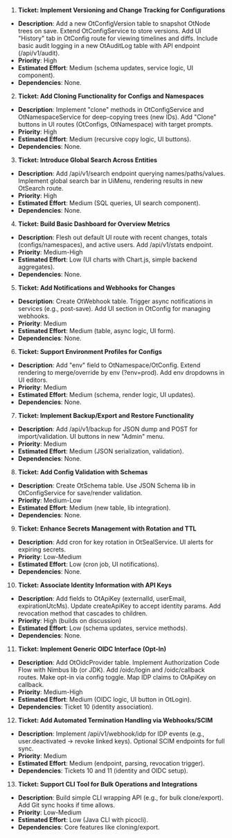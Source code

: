 1. **Ticket: Implement Versioning and Change Tracking for Configurations**
  - **Description**: Add a new OtConfigVersion table to snapshot OtNode trees on save. Extend OtConfigService to store versions. Add UI "History" tab in OtConfig route for viewing timelines and diffs. Include basic audit logging in a new OtAuditLog table with API endpoint (/api/v1/audit).
  - **Priority**: High
  - **Estimated Effort**: Medium (schema updates, service logic, UI component).
  - **Dependencies**: None.

2. **Ticket: Add Cloning Functionality for Configs and Namespaces**
  - **Description**: Implement "clone" methods in OtConfigService and OtNamespaceService for deep-copying trees (new IDs). Add "Clone" buttons in UI routes (OtConfigs, OtNamespace) with target prompts.
  - **Priority**: High
  - **Estimated Effort**: Medium (recursive copy logic, UI buttons).
  - **Dependencies**: None.

3. **Ticket: Introduce Global Search Across Entities**
  - **Description**: Add /api/v1/search endpoint querying names/paths/values. Implement global search bar in UiMenu, rendering results in new OtSearch route.
  - **Priority**: High
  - **Estimated Effort**: Medium (SQL queries, UI search component).
  - **Dependencies**: None.

4. **Ticket: Build Basic Dashboard for Overview Metrics**
  - **Description**: Flesh out default UI route with recent changes, totals (configs/namespaces), and active users. Add /api/v1/stats endpoint.
  - **Priority**: Medium-High
  - **Estimated Effort**: Low (UI charts with Chart.js, simple backend aggregates).
  - **Dependencies**: None.

5. **Ticket: Add Notifications and Webhooks for Changes**
  - **Description**: Create OtWebhook table. Trigger async notifications in services (e.g., post-save). Add UI section in OtConfig for managing webhooks.
  - **Priority**: Medium
  - **Estimated Effort**: Medium (table, async logic, UI form).
  - **Dependencies**: None.

6. **Ticket: Support Environment Profiles for Configs**
  - **Description**: Add "env" field to OtNamespace/OtConfig. Extend rendering to merge/override by env (?env=prod). Add env dropdowns in UI editors.
  - **Priority**: Medium
  - **Estimated Effort**: Medium (schema, render logic, UI updates).
  - **Dependencies**: None.

7. **Ticket: Implement Backup/Export and Restore Functionality**
  - **Description**: Add /api/v1/backup for JSON dump and POST for import/validation. UI buttons in new "Admin" menu.
  - **Priority**: Medium
  - **Estimated Effort**: Medium (JSON serialization, validation).
  - **Dependencies**: None.

8. **Ticket: Add Config Validation with Schemas**
  - **Description**: Create OtSchema table. Use JSON Schema lib in OtConfigService for save/render validation.
  - **Priority**: Medium-Low
  - **Estimated Effort**: Medium (new table, lib integration).
  - **Dependencies**: None.

9. **Ticket: Enhance Secrets Management with Rotation and TTL**
  - **Description**: Add cron for key rotation in OtSealService. UI alerts for expiring secrets.
  - **Priority**: Low-Medium
  - **Estimated Effort**: Low (cron job, UI notifications).
  - **Dependencies**: None.

10. **Ticket: Associate Identity Information with API Keys**
  - **Description**: Add fields to OtApiKey (externalId, userEmail, expirationUtcMs). Update createApiKey to accept identity params. Add revocation method that cascades to children.
  - **Priority**: High (builds on discussion)
  - **Estimated Effort**: Low (schema updates, service methods).
  - **Dependencies**: None.

11. **Ticket: Implement Generic OIDC Interface (Opt-In)**
  - **Description**: Add OtOidcProvider table. Implement Authorization Code Flow with Nimbus lib (or JDK). Add /oidc/login and /oidc/callback routes. Make opt-in via config toggle. Map IDP claims to OtApiKey on callback.
  - **Priority**: Medium-High
  - **Estimated Effort**: Medium (OIDC logic, UI button in OtLogin).
  - **Dependencies**: Ticket 10 (identity association).

12. **Ticket: Add Automated Termination Handling via Webhooks/SCIM**
  - **Description**: Implement /api/v1/webhook/idp for IDP events (e.g., user.deactivated → revoke linked keys). Optional SCIM endpoints for full sync.
  - **Priority**: Medium
  - **Estimated Effort**: Medium (endpoint, parsing, revocation trigger).
  - **Dependencies**: Tickets 10 and 11 (identity and OIDC setup).

13. **Ticket: Support CLI Tool for Bulk Operations and Integrations**
  - **Description**: Build simple CLI wrapping API (e.g., for bulk clone/export). Add Git sync hooks if time allows.
  - **Priority**: Low-Medium
  - **Estimated Effort**: Low (Java CLI with picocli).
  - **Dependencies**: Core features like cloning/export.